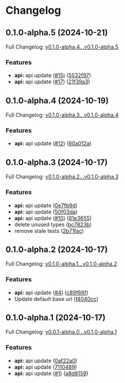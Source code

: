 # Changelog

## 0.1.0-alpha.5 (2024-10-21)

Full Changelog: [v0.1.0-alpha.4...v0.1.0-alpha.5](https://github.com/agentic-labs/lsproxy-python-sdk/compare/v0.1.0-alpha.4...v0.1.0-alpha.5)

### Features

* **api:** api update ([#15](https://github.com/agentic-labs/lsproxy-python-sdk/issues/15)) ([5532f97](https://github.com/agentic-labs/lsproxy-python-sdk/commit/5532f977a7668fd156ce2e538f4a8a23ef7c7c54))
* **api:** api update ([#17](https://github.com/agentic-labs/lsproxy-python-sdk/issues/17)) ([21f39a3](https://github.com/agentic-labs/lsproxy-python-sdk/commit/21f39a3000b73e90f5c87a11858e2fdc32f6dc97))

## 0.1.0-alpha.4 (2024-10-19)

Full Changelog: [v0.1.0-alpha.3...v0.1.0-alpha.4](https://github.com/agentic-labs/lsproxy-python-sdk/compare/v0.1.0-alpha.3...v0.1.0-alpha.4)

### Features

* **api:** api update ([#12](https://github.com/agentic-labs/lsproxy-python-sdk/issues/12)) ([60a012a](https://github.com/agentic-labs/lsproxy-python-sdk/commit/60a012a75fdbd351e222ebb48d4beed25457a281))

## 0.1.0-alpha.3 (2024-10-17)

Full Changelog: [v0.1.0-alpha.2...v0.1.0-alpha.3](https://github.com/agentic-labs/lsproxy-python-sdk/compare/v0.1.0-alpha.2...v0.1.0-alpha.3)

### Features

* **api:** api update ([0e7fb9d](https://github.com/agentic-labs/lsproxy-python-sdk/commit/0e7fb9ddd8ff665f102076ac22b29dac3852daa9))
* **api:** api update ([50f03da](https://github.com/agentic-labs/lsproxy-python-sdk/commit/50f03da13d0c059ea3c00c642cecdf31a183d39b))
* **api:** api update ([#10](https://github.com/agentic-labs/lsproxy-python-sdk/issues/10)) ([81e3655](https://github.com/agentic-labs/lsproxy-python-sdk/commit/81e3655bf753ba00e2b867ffa0a2796d52beae0e))
* delete unused types ([bc7823b](https://github.com/agentic-labs/lsproxy-python-sdk/commit/bc7823b5b51abc7bf0d0a737c63900ef854a24ac))
* remove stale tests ([2b71fac](https://github.com/agentic-labs/lsproxy-python-sdk/commit/2b71fac85e14740589e171a27e523c88da950517))

## 0.1.0-alpha.2 (2024-10-17)

Full Changelog: [v0.1.0-alpha.1...v0.1.0-alpha.2](https://github.com/agentic-labs/lsproxy-python-sdk/compare/v0.1.0-alpha.1...v0.1.0-alpha.2)

### Features

* **api:** api update ([#4](https://github.com/agentic-labs/lsproxy-python-sdk/issues/4)) ([c89f66f](https://github.com/agentic-labs/lsproxy-python-sdk/commit/c89f66fcc9ceed97f2c14f77b7a67e3ae97317a4))
* Update default base url ([f4040cc](https://github.com/agentic-labs/lsproxy-python-sdk/commit/f4040cccaf18ab8133783de0cc47041f76325207))

## 0.1.0-alpha.1 (2024-10-17)

Full Changelog: [v0.0.1-alpha.0...v0.1.0-alpha.1](https://github.com/agentic-labs/lsproxy-python-sdk/compare/v0.0.1-alpha.0...v0.1.0-alpha.1)

### Features

* **api:** api update ([0af22a0](https://github.com/agentic-labs/lsproxy-python-sdk/commit/0af22a0be5074fdbf0ef29fa68bd284f0b25f5c8))
* **api:** api update ([7110489](https://github.com/agentic-labs/lsproxy-python-sdk/commit/71104891426a35069ca29d58dc9ab2e27e1c748e))
* **api:** api update ([#1](https://github.com/agentic-labs/lsproxy-python-sdk/issues/1)) ([a8d8159](https://github.com/agentic-labs/lsproxy-python-sdk/commit/a8d8159bd767916f7378377be52b2d5d5cb54e7a))
